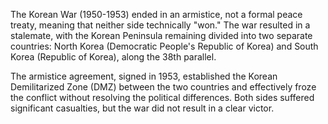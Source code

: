 The Korean War (1950-1953) ended in an armistice, not a formal peace treaty, meaning that neither side technically "won." The war resulted in a stalemate, with the Korean Peninsula remaining divided into two separate countries: North Korea (Democratic People's Republic of Korea) and South Korea (Republic of Korea), along the 38th parallel. 

The armistice agreement, signed in 1953, established the Korean Demilitarized Zone (DMZ) between the two countries and effectively froze the conflict without resolving the political differences. Both sides suffered significant casualties, but the war did not result in a clear victor.